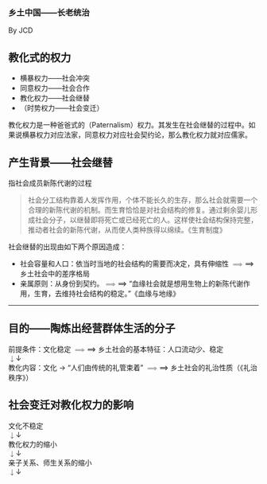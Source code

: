 <!doctype html><html><head><meta charset=UTF-8><title>乡土中国——长老统治 - By JCD</title><link rel=stylesheet href=https://cdn.staticfile.org/font-awesome/4.7.0/css/font-awesome.min.css><link rel=stylesheet href=https://cdn.staticfile.org/prism/1.15.0/themes/prism.min.css><link rel=stylesheet href=https://cdn.staticfile.org/KaTeX/0.10.0-rc.1/katex.min.css><link rel=stylesheet href=https://cdn.staticfile.org/prism/1.15.0/themes/prism-coy.min.css><link href=./css/chunk-vendors.4e4765ff.css rel=stylesheet></head><body><div><article id=webslides><section slide class="slide bg-black-blue aligncenter" image="https://source.unsplash.com/C1HhAQrbykQ/ .dark"><span class="background dark" style="background-image:url('https://source.unsplash.com/C1HhAQrbykQ/')"></span><div class=wrap wrap=true><h1 class="text-landing text-shadow">乡土中国——长老统治</h1><p class=text-intro>By JCD</p></div></section><section slide class="slide bg-black-blue alignleft"><div class=wrap wrap=true><h2 class=text-landing>教化式的权力</h2><ul><li class="text-intro animated fadeInUp delay-200">横暴权力——社会冲突</li><li class="text-intro animated fadeInUp delay-400">同意权力——社会合作</li><li class="text-intro animated fadeInUp delay-600">教化权力——社会继替</li><li class="text-intro animated fadeInUp delay-800">（时势权力——社会变迁）</li></ul><p class="text-intro animated fadeInUp delay-1600">教化权力是一种爸爸式的（Paternalism）权力。其发生在社会继替的过程中。如果说横暴权力对应法家，同意权力对应社会契约论，那么教化权力就对应儒家。</p></div></section><section slide class="slide bg-black-blue alignleft"><div class=wrap wrap=true><h2 class=text-landing>产生背景——社会继替</h2><p class=text-intro>指社会成员新陈代谢的过程</p><div class="content-left animated flipInX delay-200 text-quote"><blockquote><p>社会分工结构靠着人发挥作用，个体不能长久的生存，那么社会就需要一个合理的新陈代谢的机制。而生育恰恰是对社会结构的修复。通过剩余婴儿形成社会分子，以继替即将死亡或已经死亡的人。这样使社会结构保持完整，推动者社会的新陈代谢，从而使人类种族得以绵续。《生育制度》</p></blockquote></div><div class=content-right><p class="text-intro tobuild fadeInUp">社会继替的出现由如下两个原因造成：</p><ul><li class="tobuild pulse">社会容量和人口：依当时当地的社会结构的需要而决定，具有伸缩性 <span class=katex><span class=katex-mathml><math><semantics><mrow><mo>⟹</mo></mrow><annotation encoding=application/x-tex>\Longrightarrow</annotation></semantics></math></span><span class=katex-html aria-hidden=true><span class=strut style=height:0.525em;></span><span class="strut bottom" style=height:0.549em;vertical-align:-0.024em;></span><span class="base textstyle uncramped"><span class=mrel>⟹</span></span></span></span> 乡土社会中的差序格局</li><li class="tobuild pulsw">亲属原则：从身份到契约。<span class=katex><span class=katex-mathml><math><semantics><mrow><mo>⟹</mo></mrow><annotation encoding=application/x-tex>\Longrightarrow</annotation></semantics></math></span><span class=katex-html aria-hidden=true><span class=strut style=height:0.525em;></span><span class="strut bottom" style=height:0.549em;vertical-align:-0.024em;></span><span class="base textstyle uncramped"><span class=mrel>⟹</span></span></span></span> “血缘社会就是想用生物上的新陈代谢作用，生育，去维持社会结构的稳定。”《血缘与地缘》</li></ul></div><hr></div></section><section slide class="slide bg-black-blue"><div class=wrap wrap=true><h2 class=text-landing>目的——陶炼出经营群体生活的分子</h2><p class=text-intro>前提条件：文化稳定 <span class=katex><span class=katex-mathml><math><semantics><mrow><mo>⟹</mo></mrow><annotation encoding=application/x-tex>\Longrightarrow</annotation></semantics></math></span><span class=katex-html aria-hidden=true><span class=strut style=height:0.525em;></span><span class="strut bottom" style=height:0.549em;vertical-align:-0.024em;></span><span class="base textstyle uncramped"><span class=mrel>⟹</span></span></span></span> 乡土社会的基本特征：人口流动少、稳定<br><span class=katex><span class=katex-mathml><math><semantics><mrow><mo>↓</mo></mrow><annotation encoding=application/x-tex>\downarrow</annotation></semantics></math></span><span class=katex-html aria-hidden=true><span class=strut style=height:0.69444em;></span><span class="strut bottom" style=height:0.8888799999999999em;vertical-align:-0.19444em;></span><span class="base textstyle uncramped"><span class=mrel>↓</span></span></span></span><br>教化内容：文化 -&gt; “人们由传统的礼管束着” <span class=katex><span class=katex-mathml><math><semantics><mrow><mo>⟹</mo></mrow><annotation encoding=application/x-tex>\Longrightarrow</annotation></semantics></math></span><span class=katex-html aria-hidden=true><span class=strut style=height:0.525em;></span><span class="strut bottom" style=height:0.549em;vertical-align:-0.024em;></span><span class="base textstyle uncramped"><span class=mrel>⟹</span></span></span></span> 乡土社会的礼治性质（《礼治秩序》）</p></div></section><section slide class="slide bg-black-blue"><div class=wrap wrap=true><h2 class=text-landing>社会变迁对教化权力的影响</h2><p>文化不稳定<br><span class=katex><span class=katex-mathml><math><semantics><mrow><mo>↓</mo></mrow><annotation encoding=application/x-tex>\downarrow</annotation></semantics></math></span><span class=katex-html aria-hidden=true><span class=strut style=height:0.69444em;></span><span class="strut bottom" style=height:0.8888799999999999em;vertical-align:-0.19444em;></span><span class="base textstyle uncramped"><span class=mrel>↓</span></span></span></span><br>教化权力的缩小<br><span class=katex><span class=katex-mathml><math><semantics><mrow><mo>↓</mo></mrow><annotation encoding=application/x-tex>\downarrow</annotation></semantics></math></span><span class=katex-html aria-hidden=true><span class=strut style=height:0.69444em;></span><span class="strut bottom" style=height:0.8888799999999999em;vertical-align:-0.19444em;></span><span class="base textstyle uncramped"><span class=mrel>↓</span></span></span></span><br>亲子关系、师生关系的缩小<br><span class=katex><span class=katex-mathml><math><semantics><mrow><mo>↓</mo></mrow><annotation encoding=application/x-tex>\downarrow</annotation></semantics></math></span><span class=katex-html aria-hidden=true><span class=strut style=height:0.69444em;></span><span class="strut bottom" style=height:0.8888799999999999em;vertical-align:-0.19444em;></span><span class="base textstyle uncramped"><span class=mrel>↓</span></span></span></span></p></div></section></article></div><script src=https://cdn.staticfile.org/echarts/4.8.0/echarts.min.js></script><script>window.pluginsOptions = {}



    window.webslidesOptions = {}


document.addEventListener('DOMContentLoaded', () => {
    let isPrintMode = false;
    if(~location.search.indexOf('print-pdf')){
        isPrintMode = true;
        WebSlides.registerPlugin('scroll', function(){});
    }
    const wsOptions = {
        loop: false
    };
    if(window.webslidesOptions){
        for (let i in webslidesOptions){
            if(webslidesOptions.hasOwnProperty(i)){
                wsOptions[i] = webslidesOptions[i];
            }
        }
    }
    const ws = new WebSlides(wsOptions)

    window.wsInstance = ws;
    if(isPrintMode){
        ws.slides.forEach(s=>s.show())
    }
}, false)</script><script src=./js/chunk-vendors.js></script><script src=./js/sc.js></script></body></html>
